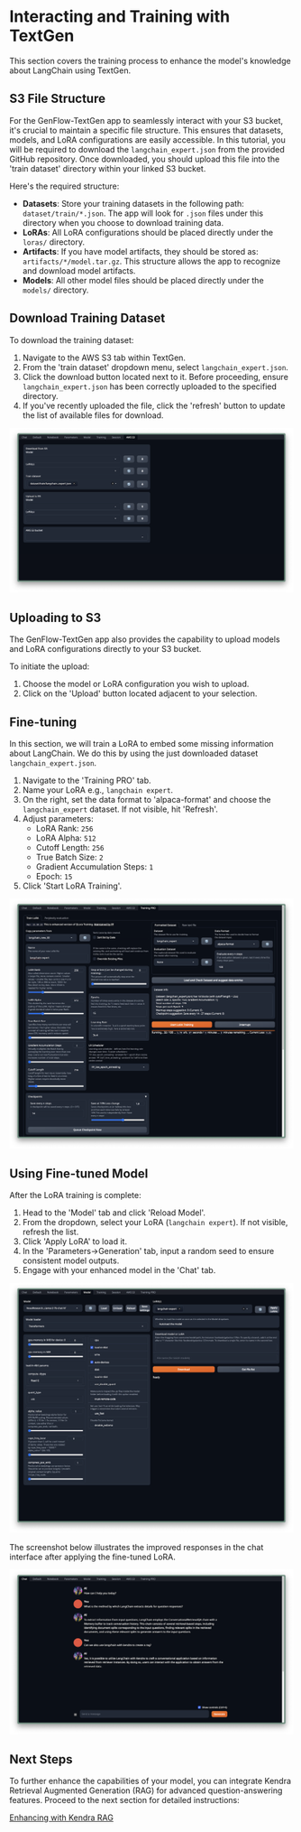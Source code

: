 # Interacting and Training with TextGen

This section covers the training process to enhance the model's knowledge about LangChain using TextGen.

## S3 File Structure

For the GenFlow-TextGen app to seamlessly interact with your S3 bucket, it's crucial to maintain a specific file structure. This ensures that datasets, models, and LoRA configurations are easily accessible. In this tutorial, you will be required to download the `langchain_expert.json` from the provided GitHub repository. Once downloaded, you should upload this file into the 'train dataset' directory within your linked S3 bucket.

Here's the required structure:
- **Datasets**: Store your training datasets in the following path: `dataset/train/*.json`. The app will look for `.json` files under this directory when you choose to download training data.
- **LoRAs**: All LoRA configurations should be placed directly under the `loras/` directory.
- **Artifacts**: If you have model artifacts, they should be stored as: `artifacts/*/model.tar.gz`. This structure allows the app to recognize and download model artifacts.
- **Models**: All other model files should be placed directly under the `models/` directory.

## Download Training Dataset

To download the training dataset:

1. Navigate to the AWS S3 tab within TextGen.
2. From the 'train dataset' dropdown menu, select `langchain_expert.json`.
3. Click the download button located next to it. Before proceeding, ensure `langchain_expert.json` has been correctly uploaded to the specified directory.
4. If you've recently uploaded the file, click the 'refresh' button to update the list of available files for download.

![S3 Integration](./imgs/s3_integration.png)

## Uploading to S3

The GenFlow-TextGen app also provides the capability to upload models and LoRA configurations directly to your S3 bucket.

To initiate the upload:

1. Choose the model or LoRA configuration you wish to upload.
2. Click on the 'Upload' button located adjacent to your selection.


## Fine-tuning

In this section, we will train a LoRA to embed some missing information about LangChain. We do this by using the just downloaded dataset `langchain_expert.json`.

1. Navigate to the 'Training PRO' tab.
2. Name your LoRA e.g., `langchain expert`.
3. On the right, set the data format to 'alpaca-format' and choose the `langchain_expert` dataset. If not visible, hit 'Refresh'.
4. Adjust parameters:
   - LoRA Rank: `256`
   - LoRA Alpha: `512`
   - Cutoff Length: `256`
   - True Batch Size: `2`
   - Gradient Accumulation Steps: `1`
   - Epoch: `15`
5. Click 'Start LoRA Training'.

![LoRA Training Setup](./imgs/lora_training_setup.png)

## Using Fine-tuned Model

After the LoRA training is complete:

1. Head to the 'Model' tab and click 'Reload Model'.
2. From the dropdown, select your LoRA (`langchain expert`). If not visible, refresh the list.
3. Click 'Apply LoRA' to load it.
4. In the 'Parameters->Generation' tab, input a random seed to ensure consistent model outputs.
5. Engage with your enhanced model in the 'Chat' tab.

![Chat with Fine-tuned Model](./imgs/model_loader_lora_settings.png)

The screenshot below illustrates the improved responses in the chat interface after applying the fine-tuned LoRA.

![Chat Example Interaction](./imgs/lora_chat_example_interaction.png)

## Next Steps

To further enhance the capabilities of your model, you can integrate Kendra Retrieval Augmented Generation (RAG) for advanced question-answering features. Proceed to the next section for detailed instructions:

[Enhancing with Kendra RAG](03_Enhancing_with_Kendra_RAG.md)
